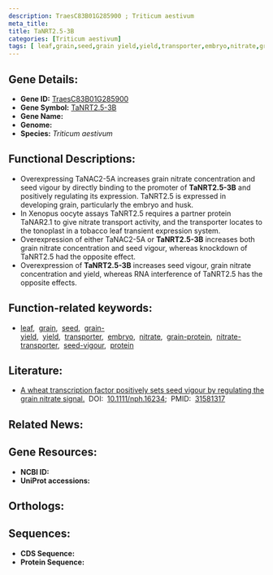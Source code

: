 ```yaml
---
description: TraesC83B01G285900 ; Triticum aestivum
meta_title:
title: TaNRT2.5-3B
categories: [Triticum aestivum]
tags: [ leaf,grain,seed,grain yield,yield,transporter,embryo,nitrate,grain protein,nitrate transporter,seed vigour,protein ]
---
```


## Gene Details:
- **Gene ID:** [TraesC83B01G285900]()
- **Gene Symbol:** <u>TaNRT2.5-3B</u>
- **Gene Name:** 
- **Genome:** []()
- **Species:** *Triticum aestivum*

## Functional Descriptions:
   - Overexpressing TaNAC2-5A increases grain nitrate concentration and seed vigour by directly binding to the promoter of **TaNRT2.5-3B** and positively regulating its expression. TaNRT2.5 is expressed in developing grain, particularly the embryo and husk.
   - In Xenopus oocyte assays TaNRT2.5 requires a partner protein TaNAR2.1 to give nitrate transport activity, and the transporter locates to the tonoplast in a tobacco leaf transient expression system.
   - Overexpression of either TaNAC2-5A or **TaNRT2.5-3B** increases both grain nitrate concentration and seed vigour, whereas knockdown of TaNRT2.5 had the opposite effect.
   - Overexpression of **TaNRT2.5-3B** increases seed vigour, grain nitrate concentration and yield, whereas RNA interference of TaNRT2.5 has the opposite effects.

## Function-related keywords:
   - [leaf](/tags/leaf/),&nbsp;&nbsp;[grain](/tags/grain/),&nbsp;&nbsp;[seed](/tags/seed/),&nbsp;&nbsp;[grain-yield](/tags/grain-yield/),&nbsp;&nbsp;[yield](/tags/yield/),&nbsp;&nbsp;[transporter](/tags/transporter/),&nbsp;&nbsp;[embryo](/tags/embryo/),&nbsp;&nbsp;[nitrate](/tags/nitrate/),&nbsp;&nbsp;[grain-protein](/tags/grain-protein/),&nbsp;&nbsp;[nitrate-transporter](/tags/nitrate-transporter/),&nbsp;&nbsp;[seed-vigour](/tags/seed-vigour/),&nbsp;&nbsp;[protein](/tags/protein/)

## Literature:
   - [A wheat transcription factor positively sets seed vigour by regulating the grain nitrate signal.](https://doi.org/10.1111/nph.16234)&nbsp;&nbsp;DOI:&nbsp;&nbsp;[10.1111/nph.16234](https://doi.org/10.1111/nph.16234);&nbsp;&nbsp;PMID:&nbsp;&nbsp;[31581317](https://pubmed.ncbi.nlm.nih.gov/31581317/)

## Related News:

## Gene Resources:
- **NCBI ID:**  [](https://www.ncbi.nlm.nih.gov/gene/?term=)
- **UniProt accessions:**  [](https://www.uniprot.org/uniprotkb//entry)

## Orthologs:

## Sequences:
- **CDS Sequence:**
- **Protein Sequence:**
